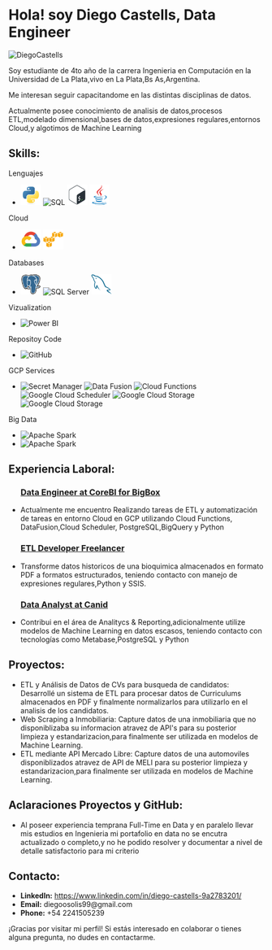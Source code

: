 <!DOCTYPE html>
<html>
    
<body> 
 
  <h1>Hola! soy Diego Castells, Data Engineer</h1>
  <img src="https://github.com/DiegoCastellsSolis/PERSONAL/blob/main/DiegoCastells.png" alt="DiegoCastells">

  <p>Soy estudiante de 4to año de la carrera Ingenieria en Computación en la Universidad de La Plata,vivo en La Plata,Bs As,Argentina. </p>
  <p>Me interesan seguir capacitandome en las distintas disciplinas de datos. </p>
  <p>Actualmente posee conocimiento de analisis de datos,procesos ETL,modelado dimensional,bases de datos,expresiones regulares,entornos Cloud,y algotimos de Machine Learning </p>

  <h2>Skills:</h2>
    <p>Lenguajes</p>     
        <ul>  
            <li>
                <img src="https://raw.githubusercontent.com/devicons/devicon/master/icons/python/python-original.svg" alt="Python" width="40" height="40">  
                <img src="https://www.svgrepo.com/show/331760/sql-database-generic.svg" alt="SQL" width="40" height="40">  
              <img src="https://raw.githubusercontent.com/devicons/devicon/master/icons/bash/bash-original.svg" alt="Bash Shell" width="40" height="40">
                <img src="https://raw.githubusercontent.com/devicons/devicon/master/icons/java/java-original.svg" alt="Java" width="40" height="40">  
            </li>
        </ul>
    <p>Cloud</p>   
        <ul>    
            <li>
                <img src="https://raw.githubusercontent.com/devicons/devicon/master/icons/googlecloud/googlecloud-original.svg" alt="Google Cloud Platform" width="40" height="40">
                <img src="https://raw.githubusercontent.com/devicons/devicon/master/icons/amazonwebservices/amazonwebservices-original.svg" alt="AWS" width="40" height="40">
            </li>
        </ul>
    <p>Databases</p>   
    <ul>    
        <li>
            <img src="https://raw.githubusercontent.com/devicons/devicon/master/icons/postgresql/postgresql-original.svg" alt="PostgreSQL" width="40" height="40"> 
            <img src="https://www.svgrepo.com/show/303229/microsoft-sql-server-logo.svg" alt="SQL Server" width="40" height="40">
            <img src="https://raw.githubusercontent.com/devicons/devicon/master/icons/mysql/mysql-original.svg" alt="MySQL" width="40" height="40"> 
        </li>
    </ul>   
    <p>Vizualization</p>
    <ul>    
        <li><img src="https://github.com/DiegoCastellsSolis/PERSONAL/blob/main/power.png" alt="Power BI" width="40" height="40"></li>
    </ul>
    <p>Repositoy Code</p>
    <ul>
        <li><img src="https://www.vectorlogo.zone/logos/github/github-icon.svg" alt="GitHub" width="40" height="40"></li>
    </ul>
    <p>GCP Services</p>   
        <ul>    
            <li>
                <img src="https://www.svgrepo.com/show/375492/secret-manager.svg" alt="Secret Manager" width="40" height="40"> 
                <img src="https://www.svgrepo.com/show/375351/cloud-data-fusion.svg" alt="Data Fusion" width="40" height="40"> 
                <img src="https://www.svgrepo.com/show/353806/google-cloud-functions.svg" alt="Cloud Functions" width="40" height="40">
                <img src="https://www.svgrepo.com/show/375384/cloud-scheduler.svg" alt="Google Cloud Scheduler" width="40" height="40"> 
                <img src="https://lh3.googleusercontent.com/p9ST3mhfKqDdxwwgyGHCFmCddgFeHnYlQfCbORDHJm48z1cZhEknPXlbY_iGsnr2sIPk8EVanoqGjA=e14-rw-lo-sc0xffffff-h24" alt="Google Cloud Storage" width="40" height="40"> 
                <img src="https://www.logo.wine/a/logo/Google_Storage/Google_Storage-Logo.wine.svg" alt="Google Cloud Storage" width="40" height="40"> 
            </li>
        </ul>     
    <p>Big Data</p>   
        <ul>    
            <li><img src="https://github.com/DiegoCastellsSolis/PERSONAL/blob/main/apache_beam_logo_icon_168624.svg" alt="Apache Spark" width="40" height="40"></li> 
            <li><img src="https://github.com/DiegoCastellsSolis/PERSONAL/blob/main/pyp.png" alt="Apache Spark" width="60" height="40"></li> 
        </ul>   

  <h2>Experiencia Laboral:</h2>
  <ul>
    <h3><a href="https://www.bigbox.com.ar/">Data Engineer at CoreBI for BigBox</a></h3>   
    <li>Actualmente me encuentro Realizando tareas de ETL y automatización de tareas en entorno Cloud en GCP utilizando Cloud Functions, DataFusion,Cloud Scheduler, PostgreSQL,BigQuery y          Python 
   </li>
    <h3><a href="https://github.com/DiegoCastellsSolis">ETL Developer Freelancer</a></h3>   
    <li>
       Transforme datos historicos de una bioquimica almacenados en formato PDF a formatos estructurados, teniendo contacto con manejo de expresiones regulares,Python y SSIS.
    </li>
    <h3><a href="http://canid.io">Data Analyst at Canid</a></h3>      
    <li> 
        Contribui en el área de Analitycs & Reporting,adicionalmente utilize modelos de Machine Learning en datos escasos, teniendo contacto con tecnologías como Metabase,PostgreSQL y             Python     
    </li>
  </ul>

  <h2>Proyectos:</h2>
  <ul>
    <li>ETL y Análisis de Datos de CVs para busqueda de candidatos: Desarrollé un sistema de ETL para procesar datos de Curriculums almacenados en PDF y finalmente normalizarlos para utilizarlo en el analisis de los candidatos.</li>
    <li>Web Scraping a Inmobiliaria: Capture datos de una inmobiliaria que no disponiblizaba su informacion atravez de API's para su posterior limpieza y estandarizacion,para finalmente ser utilizada en modelos de Machine Learning.</li>
    <li>ETL mediante API Mercado Libre: Capture datos de una automoviles disponiblizados atravez de API de MELI para su posterior limpieza y estandarizacion,para finalmente ser utilizada en modelos de Machine Learning.</li>
  </ul>
  <h2>Aclaraciones Proyectos y GitHub:</h2>
  <ul>
    <li> 
        Al poseer experiencia temprana Full-Time en Data y en paralelo llevar mis estudios en Ingenieria mi portafolio  en data no se encutra actualizado o completo,y no he podido resolver y documentar a nivel de detalle satisfactorio para mi criterio 
    </li>
  </ul>
  <h2>Contacto:</h2>
  <ul>
    <li><strong>LinkedIn:</strong> <a href="https://www.linkedin.com/in/diego-castells-9a2783201/">https://www.linkedin.com/in/diego-castells-9a2783201/</a></li>
    <li><strong>Email:</strong> diegoosolis99@gmail.com</li> 
    <li><strong>Phone:</strong> +54 2241505239</li>
  </ul>
  <p>¡Gracias por visitar mi perfil! Si estás interesado en colaborar o tienes alguna pregunta, no dudes en contactarme.</p>

</body>
</html>
